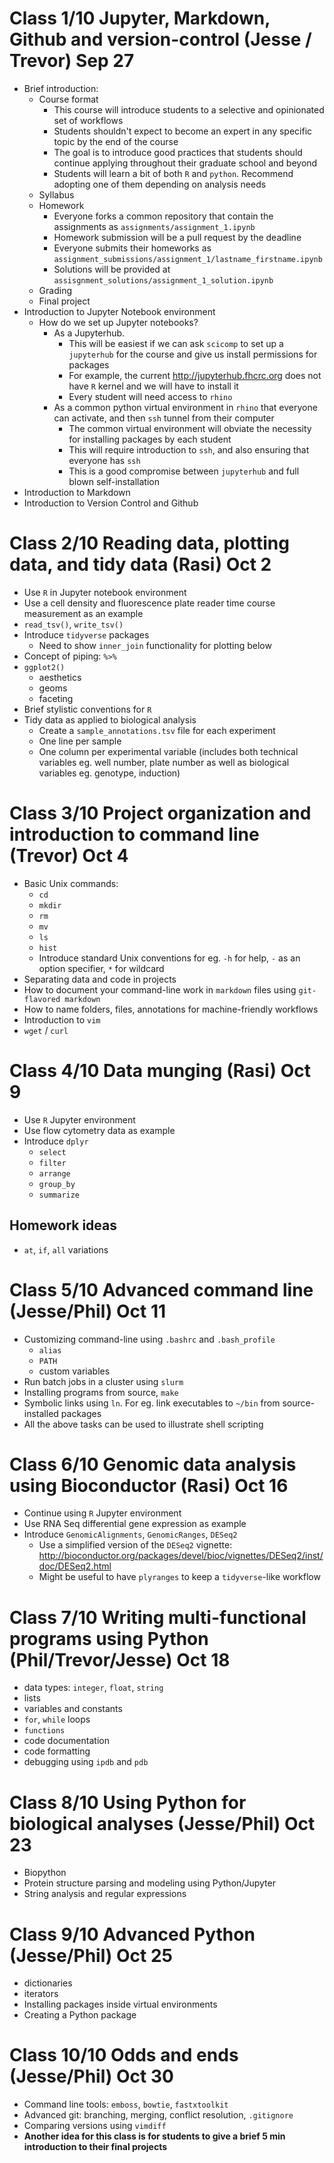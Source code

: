 Class 1/10 Jupyter, Markdown, Github and version-control (Jesse / Trevor) Sep 27
=========================================================================

-   Brief introduction:
    -   Course format
        -   This course will introduce students to a selective and
            opinionated set of workflows
        -   Students shouldn't expect to become an expert in any
            specific topic by the end of the course
        -   The goal is to introduce good practices that students should
            continue applying throughout their graduate school and
            beyond
        -   Students will learn a bit of both `R` and `python`.
            Recommend adopting one of them depending on analysis needs
    -   Syllabus
    -   Homework
        -   Everyone forks a common repository that contain the
            assignments as `assignments/assignment_1.ipynb`
        -   Homework submission will be a pull request by the deadline
        -   Everyone submits their homeworks as
            `assignment_submissions/assignment_1/lastname_firstname.ipynb`
        -   Solutions will be provided at
            `assisgnment_solutions/assignment_1_solution.ipynb`
    -   Grading
    -   Final project
-   Introduction to Jupyter Notebook environment
    -   How do we set up Jupyter notebooks?
        -   As a Jupyterhub.
            -   This will be easiest if we can ask `scicomp` to set up a
                `jupyterhub` for the course and give us install
                permissions for packages
            -   For example, the current <http://jupyterhub.fhcrc.org>
                does not have `R` kernel and we will have to install it
            -   Every student will need access to `rhino`
        -   As a common python virtual environment in `rhino` that
            everyone can activate, and then `ssh` tunnel from their
            computer
            -   The common virtual environment will obviate the
                necessity for installing packages by each student
            -   This will require introduction to `ssh`, and also
                ensuring that everyone has `ssh`
            -   This is a good compromise between `jupyterhub` and full
                blown self-installation
-   Introduction to Markdown
-   Introduction to Version Control and Github

Class 2/10 Reading data, plotting data, and tidy data (Rasi) Oct 2
============================================================

-   Use `R` in Jupyter notebook environment
-   Use a cell density and fluorescence plate reader time course
    measurement as an example
-   `read_tsv()`, `write_tsv()`
-   Introduce `tidyverse` packages
    -   Need to show `inner_join` functionality for plotting below
-   Concept of piping: `%>%`
-   `ggplot2()`
    -   aesthetics
    -   geoms
    -   faceting
-   Brief stylistic conventions for `R`
-   Tidy data as applied to biological analysis
    -   Create a `sample_annotations.tsv` file for each experiment
    -   One line per sample
    -   One column per experimental variable (includes both technical
        variables eg. well number, plate number as well as biological
        variables eg. genotype, induction)

Class 3/10 Project organization and introduction to command line (Trevor) Oct 4
=========================================================================

-   Basic Unix commands:
    -   `cd`
    -   `mkdir`
    -   `rm`
    -   `mv`
    -   `ls`
    -   `hist`
    -   Introduce standard Unix conventions for eg. `-h` for help, `-`
        as an option specifier, `*` for wildcard
-   Separating data and code in projects
-   How to document your command-line work in `markdown` files using
    `git-flavored markdown`
-   How to name folders, files, annotations for machine-friendly
    workflows
-   Introduction to `vim`
-   `wget` / `curl`

Class 4/10 Data munging (Rasi) Oct 9
==============================

-   Use `R` Jupyter environment
-   Use flow cytometry data as example
-   Introduce `dplyr`
    -   `select`
    -   `filter`
    -   `arrange`
    -   `group_by`
    -   `summarize`

Homework ideas
--------------

-   `at`, `if`, `all` variations

Class 5/10 Advanced command line (Jesse/Phil) Oct 11
=============================================

-   Customizing command-line using `.bashrc` and `.bash_profile`
    -   `alias`
    -   `PATH`
    -   custom variables
-   Run batch jobs in a cluster using `slurm`
-   Installing programs from source, `make`
-   Symbolic links using `ln`. For eg. link executables to `~/bin` from
    source-installed packages
-   All the above tasks can be used to illustrate shell scripting

Class 6/10 Genomic data analysis using Bioconductor (Rasi) Oct 16
==========================================================

-   Continue using `R` Jupyter environment
-   Use RNA Seq differential gene expression as example
-   Introduce `GenomicAlignments`, `GenomicRanges`, `DESeq2`
    -   Use a simplified version of the `DESeq2` vignette:
        <http://bioconductor.org/packages/devel/bioc/vignettes/DESeq2/inst/doc/DESeq2.html>
    -   Might be useful to have `plyranges` to keep a `tidyverse`-like
        workflow

Class 7/10 Writing multi-functional programs using Python (Phil/Trevor/Jesse) Oct 18
=============================================================================

-   data types: `integer`, `float`, `string`
-   lists
-   variables and constants
-   `for`, `while` loops
-   `functions`
-   code documentation
-   code formatting
-   debugging using `ipdb` and `pdb`

Class 8/10 Using Python for biological analyses (Jesse/Phil) Oct 23
============================================================

-   Biopython
-   Protein structure parsing and modeling using Python/Jupyter
-   String analysis and regular expressions

Class 9/10 Advanced Python (Jesse/Phil) Oct 25
=======================================

-   dictionaries
-   iterators
-   Installing packages inside virtual environments
-   Creating a Python package

Class 10/10 Odds and ends (Jesse/Phil) Oct 30
======================================

-   Command line tools: `emboss`, `bowtie`, `fastxtoolkit`
-   Advanced git: branching, merging, conflict resolution, `.gitignore`
-   Comparing versions using `vimdiff`
-   **Another idea for this class is for students to give a brief 5 min
    introduction to their final projects**

